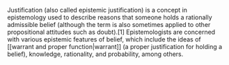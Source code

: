 Justification (also called epistemic justification) is a concept in epistemology used to describe reasons that someone holds a rationally admissible belief (although the term is also sometimes applied to other propositional attitudes such as doubt).[1] Epistemologists are concerned with various epistemic features of belief, which include the ideas of [[warrant and proper function|warrant]] (a proper justification for holding a belief), knowledge, rationality, and probability, among others.